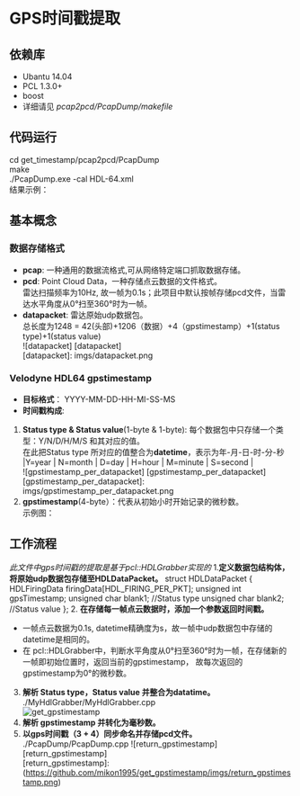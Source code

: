 # GPS时间戳提取
## 依赖库
* Ubantu 14.04
* PCL 1.3.0+
* boost 
* 详细请见 *pcap2pcd/PcapDump/makefile*
## 代码运行
cd get_timestamp/pcap2pcd/PcapDump  
make  
./PcapDump.exe -cal HDL-64.xml  
结果示例：  


## 基本概念
### 数据存储格式
* **pcap**: 一种通用的数据流格式,可从网络特定端口抓取数据存储。
* **pcd**: Point Cloud Data，一种存储点云数据的文件格式。  
  雷达扫描频率为10Hz, 故一帧为0.1s；此项目中默认按帧存储pcd文件，当雷达水平角度从0°扫至360°时为一帧。
* **datapacket**: 雷达原始udp数据包。  
  总长度为1248 = 42(头部)+1206（数据）+4（gpstimestamp）+1(status type)+1(status value)  
  ![datapacket] [datapacket]  
  [datapacket]: imgs/datapacket.png

### Velodyne HDL64 gpstimestamp
* **目标格式**： YYYY-MM-DD-HH-MI-SS-MS
* **时间戳构成**:  
1. **Status type & Status value**(1-byte & 1-byte): 每个数据包中只存储一个类型：Y/N/D/H/M/S 和其对应的值。  
  在此把Status type 所对应的值整合为**datetime**，表示为年-月-日-时-分-秒   
  |Y=year | N=month | D=day | H=hour | M=minute | S=second |  
![gpstimestamp_per_datapacket] [gpstimestamp_per_datapacket]  
[gpstimestamp_per_datapacket]: imgs/gpstimestamp_per_datapacket.png
2. **gpstimestamp**(4-byte）：代表从初始小时开始记录的微秒数。  
示例图：
## 工作流程
*此文件中gps时间戳的提取是基于pcl::HDLGrabber实现的*
1.**定义数据包结构体，将原始udp数据包存储至HDLDataPacket。**
		struct HDLDataPacket
		{
		HDLFiringData firingData[HDL_FIRING_PER_PKT];
		unsigned int gpsTimestamp;
		unsigned char blank1; //Status type
		unsigned char blank2; //Status value
		};
2. **在存储每一帧点云数据时，添加一个参数返回时间戳。**  
* 一帧点云数据为0.1s, datetime精确度为s，故一帧中udp数据包中存储的datetime是相同的。
* 在 pcl::HDLGrabber中，判断水平角度从0°扫至360°时为一帧，在存储新的一帧即初始位置时，返回当前的gpstimestamp，
  故每次返回的gpstimestamp为0°的微秒数。
3. **解析 Status type，Status value 并整合为datatime。**  
./MyHdlGrabber/MyHdlGrabber.cpp  
![get_gpstimestamp](https://github.com/mikon1995/get_gpstimestamp/imgs/get_gpstimestamp.png)
4. **解析 gpstimestamp 并转化为毫秒数。**
5. **以gps时间戳（3 + 4）同步命名并存储pcd文件。**  
./PcapDump/PcapDump.cpp
![return_gpstimestamp] [return_gpstimestamp]  
[return_gpstimestamp]: (https://github.com/mikon1995/get_gpstimestamp/imgs/return_gpstimestamp.png)
 
